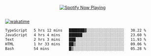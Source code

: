 

<p align="center">
  <a href="https://open.spotify.com/user/31ljmyymhthokwewwcd6dsdmvprm" target="_blank"><img src="https://novatorem-psi-rosy.vercel.app/api/spotify" alt="Spotify Now Playing"/></a>
</p>

##

[![wakatime](https://wakatime.com/badge/user/87646243-158a-4241-a3cb-668e1fa2dbb8.svg)](https://wakatime.com/@87646243-158a-4241-a3cb-668e1fa2dbb8)
<!--START_SECTION:waka-->

```txt
TypeScript   5 hrs 12 mins   ███████▓░░░░░░░░░░░░░░░░░   30.22 %
JavaScript   4 hrs 4 mins    ██████░░░░░░░░░░░░░░░░░░░   23.60 %
Text         2 hrs 3 mins    ███░░░░░░░░░░░░░░░░░░░░░░   11.93 %
HTML         1 hr 33 mins    ██▒░░░░░░░░░░░░░░░░░░░░░░   09.06 %
Bash         54 mins         █▒░░░░░░░░░░░░░░░░░░░░░░░   05.28 %
```

<!--END_SECTION:waka-->
